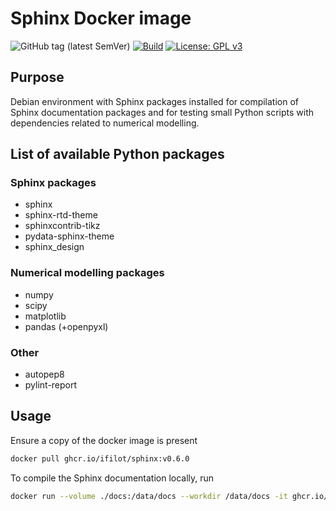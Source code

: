 # Sphinx Docker image

![GitHub tag (latest SemVer)](https://img.shields.io/github/v/tag/ifilot/docker-sphinx?label=version)
[![Build](https://github.com/ifilot/docker-sphinx/actions/workflows/deploy.yml/badge.svg)](https://github.com/ifilot/docker-sphinx/actions/workflows/deploy.yml)
[![License: GPL v3](https://img.shields.io/badge/License-GPLv3-blue.svg)](https://www.gnu.org/licenses/gpl-3.0)

## Purpose

Debian environment with Sphinx packages installed for compilation of Sphinx
documentation packages and for testing small Python scripts with dependencies
related to numerical modelling.

## List of available Python packages

### Sphinx packages

* sphinx
* sphinx-rtd-theme
* sphinxcontrib-tikz
* pydata-sphinx-theme
* sphinx_design

### Numerical modelling packages

* numpy
* scipy
* matplotlib
* pandas (+openpyxl)

### Other

* autopep8
* pylint-report

## Usage

Ensure a copy of the docker image is present

```bash
docker pull ghcr.io/ifilot/sphinx:v0.6.0
```

To compile the Sphinx documentation locally, run

```bash
docker run --volume ./docs:/data/docs --workdir /data/docs -it ghcr.io/ifilot/sphinx:v0.6.0 make html
```
